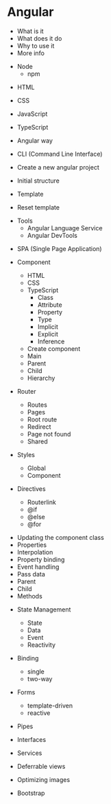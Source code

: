 # Angular

- What is it
- What does it do
- Why to use it
- More info

* Node
  - npm

- HTML
- CSS
- JavaScript
- TypeScript

- Angular way

- CLI (Command Line Interface)
- Create a new angular project
- Initial structure
- Template
- Reset template

* Tools
  - Angular Language Service
  - Angular DevTools

- SPA (Single Page Application)

* Component
  - HTML
  - CSS
  * TypeScript
    - Class
    - Attribute
    - Property
    - Type
    - Implicit
    - Explicit
    - Inference
  - Create component
  - Main
  - Parent
  - Child
  - Hierarchy

* Router
  - Routes
  - Pages
  - Root route
  - Redirect
  - Page not found
  - Shared

* Styles
  - Global
  - Component

* Directives
  - Routerlink
  - @if
  - @else
  - @for

- Updating the component class
- Properties
- Interpolation
- Property binding
- Event handling
- Pass data
- Parent
- Child
- Methods

* State Management
  - State
  - Data
  - Event
  - Reactivity

* Binding
  - single
  - two-way

* Forms
  - template-driven
  - reactive

- Pipes
- Interfaces
- Services

- Deferrable views
- Optimizing images

- Bootstrap
